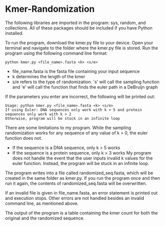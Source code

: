 # Kmer-Randomization

The following libraries are imported in the program: sys, random, and collections. All of these packages should be included if you have Python installed.

To run the program, download the kmer.py file to your device. Open your terminal and navigate to the folder where the kmer.py file is stored. Run the program using the following command line format:
```
python kmer.py <file_name>.fasta <k> <s/e>
```
- file_name.fasta is the fasta file containing your input sequence
- k determines the length of the kmer
- s/e refers to the type of randomization. 's' will call the sampling function and 'e' will call the function that finds the euler path in a DeBruijn graph

If the parameters you enter are incorrect, the following will be printed out:
```
Usage: python kmer.py <file_name>.fasta <k> <s/e>
If using Euler: DNA sequences only work with k > 5 and protein sequences only work with k > 2
Otherwise, program will be stuck in an infinite loop
```

There are some limitations to my program. While the sampling randomization works for any sequence of any value of k > 0, the euler function does not. 
- If the sequence is a DNA sequence, only k > 5 works
- If the sequence is a protein sequence, only k > 3 works
My program does not handle the event that the user inputs invalid k values for the euler function. Instead, the program will be stuck in an infinite loop.

The program writes into a file called randomized_seq.fasta, which will be created in the same folder as kmer.py. If you run the program once and then run it again, the contents of randomized_seq.fasta will be overwritten.

If an invalid file is given in file_name.fasta, an error statement is printed out and execution stops. Other errors are not handled besides an invalid command line, as mentioned above.

The output of the program is a table containing the kmer count for both the original and the randomized sequence.
